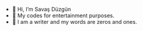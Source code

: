 - 👋 Hi, I’m Savaş Düzgün
- 👀 My codes for entertainment purposes.
- 🌱 I am a writer and my words are zeros and ones.



<!---
savasduzgun/savasduzgun is a ✨ special ✨ repository because its `README.md` (this file) appears on your GitHub profile.
You can click the Preview link to take a look at your changes.
--->

